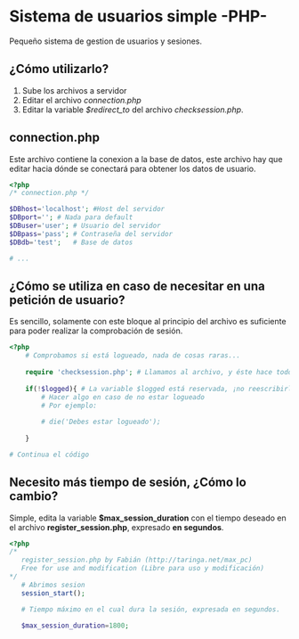 Sistema de usuarios simple -PHP-
================================

Pequeño sistema de gestion de usuarios y sesiones.

¿Cómo utilizarlo?
-----------------

1. Sube los archivos a servidor
2. Editar el archivo *connection.php*
3. Editar la variable *$redirect_to* del archivo *checksession.php*.

connection.php
--------------

Este archivo contiene la conexion a la base de datos, este archivo hay que editar hacia dónde se conectará para obtener los datos de usuario.

```php
<?php
/* connection.php */

$DBhost='localhost'; #Host del servidor
$DBport=''; # Nada para default
$DBuser='user'; # Usuario del servidor
$DBpass='pass'; # Contraseña del servidor
$DBdb='test';   # Base de datos

# ...

```

¿Cómo se utiliza en caso de necesitar en una petición de usuario?
-----------------------------------------------------------------

Es sencillo, solamente con este bloque al principio del archivo es suficiente para poder realizar la comprobación de sesión.

```php
<?php
	# Comprobamos si está logueado, nada de cosas raras...
	
	require 'checksession.php'; # Llamamos al archivo, y éste hace todo.
	
	if(!$logged){ # La variable $logged está reservada, ¡no reescribirla!
		# Hacer algo en caso de no estar logueado
		# Por ejemplo:
		
		# die('Debes estar logueado');
		
	}

# Continua el código

```

Necesito más tiempo de sesión, ¿Cómo lo cambio?
-----------------------------------------------

Simple, edita la variable **$max_session_duration** con el tiempo deseado en el archivo **register_session.php**, expresado **en segundos**.

```php
<?php
/* 
   register_session.php by Fabián (http://taringa.net/max_pc)
   Free for use and modification (Libre para uso y modificación)
*/
   # Abrimos sesion
   session_start();

   # Tiempo máximo en el cual dura la sesión, expresada en segundos.

   $max_session_duration=1800;


```

